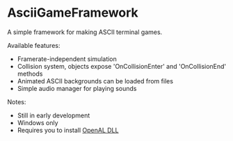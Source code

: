 # AsciiGameFramework
A simple framework for making ASCII terminal games.

Available features:
- Framerate-independent simulation
- Collision system, objects expose 'OnCollisionEnter' and 'OnCollisionEnd' methods
- Animated ASCII backgrounds can be loaded from files
- Simple audio manager for playing sounds

Notes:
- Still in early development
- Windows only
- Requires you to install [OpenAL DLL](https://www.openal.org/downloads/)
